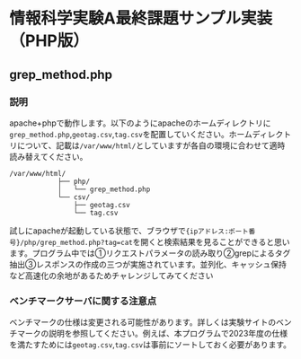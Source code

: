 # 情報科学実験A最終課題サンプル実装（PHP版）

## grep_method.php

### 説明

apache+phpで動作します。以下のようにapacheのホームディレクトリに`grep_method.php`,`geotag.csv`,`tag.csv`を配置していください。ホームディレクトリについて、記載は`/var/www/html/`としていますが各自の環境に合わせて適時読み替えてください。

```
/var/www/html/
            ├── php/
            │   └── grep_method.php
            └── csv/
                ├── geotag.csv
                └── tag.csv
```

試しにapacheが起動している状態で、ブラウザで`{ipアドレス:ポート番号}/php/grep_method.php?tag=cat`を開くと検索結果を見ることができると思います。プログラム中では①リクエストパラメータの読み取り②grepによるタグ抽出③レスポンスの作成の三つが実施されています。並列化、キャッシュ保持など高速化の余地があるためチャレンジしてみてください

### ベンチマークサーバに関する注意点

ベンチマークの仕様は変更される可能性があります。詳しくは実験サイトのベンチマークの説明を参照してください。例えば、本プログラムで2023年度の仕様を満たすためには`geotag.csv`,`tag.csv`は事前にソートしておく必要があります。
